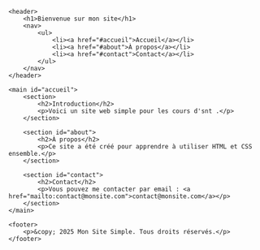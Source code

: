 <!DOCTYPE html>
<html lang="fr">
<head>
    <meta charset="UTF-8">
    <meta name="viewport" content="width=device-width, initial-scale=1.0">
    <title>Mon Site Simple</title>
    <link rel="stylesheet" href="style.css">
</head>
<body>

    <header>
        <h1>Bienvenue sur mon site</h1>
        <nav>
            <ul>
                <li><a href="#accueil">Accueil</a></li>
                <li><a href="#about">À propos</a></li>
                <li><a href="#contact">Contact</a></li>
            </ul>
        </nav>
    </header>

    <main id="accueil">
        <section>
            <h2>Introduction</h2>
            <p>Voici un site web simple pour les cours d'snt .</p>
        </section>

        <section id="about">
            <h2>À propos</h2>
            <p>Ce site a été créé pour apprendre à utiliser HTML et CSS ensemble.</p>
        </section>

        <section id="contact">
            <h2>Contact</h2>
            <p>Vous pouvez me contacter par email : <a href="mailto:contact@monsite.com">contact@monsite.com</a></p>
        </section>
    </main>

    <footer>
        <p>&copy; 2025 Mon Site Simple. Tous droits réservés.</p>
    </footer>

</body>
</html>
